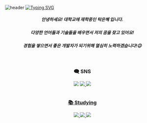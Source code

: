 ![header](https://capsule-render.vercel.app/api?type=rect&color=gradient&customColorList=15,18,25&height=110&section=header&text=Hi%20there%20!!🐣&animation=fadeIn&f&stroke=b678c4&ontSize=300)
[![Typing SVG](https://readme-typing-svg.demolab.com/?lines=Welcome+to+Eunhye's+GitHub&size=30&repeat=false&color=27248A&height=65&background=FFFFFF&duration=4000)](https://git.io/typing-svg)

<h5 align="center"> 안녕하세요! 대학교에 재학중인 탁은혜 입니다.</h5>
<h5 align="center">다양한 언어들과 기술들을 배우면서 저의 꿈을 찾고 있어요!</h5>
<h5 align="center">경험을 쌓으면서 좋은 개발자가 되기위해 열심히 노력하겠습니다!😉 </h5>


<br>


<h3 align="center"> 🗨 SNS </h3>
<div align="center">
  <img src="https://img.shields.io/badge/Instagram : tag.eunhye-20232a?style=flat-square&logo=instagram&logoColor=E4405F" />
   <a href="https://www.instagram.com/aa_rong15?igsh=MXJrZGptbXdqbGR4Yg%3D%3D&utm_source=qr" target="_blank"><img src="https://img.shields.io/badge/Instagram : aa_rong15-20232a?style=flat-square&logo=instagram&logoColor=E4405F" />
  <img src="https://img.shields.io/badge/Discord : 2unhy2_-20232a?style=flat-square&logo=discord&logoColor=5865F2" />
</div>

<br>

<h3 align="center"> 📚 Studying </h3>
<div align="center">
<img src="https://img.shields.io/badge/-Java-344CB7?style=flat-plastic&logo=Java&logoColor=white"/>
<img src="https://img.shields.io/badge/Spring-6DB33F?style=flat-square&logo=spring&logoColor=FFFFFF" />
<img src="https://img.shields.io/badge/AWS-FFFFFF?style=flat-square&logo=amazonwebservices&logoColor=232F3E" />
</div>


